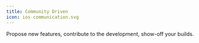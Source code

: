 ```yaml
---
title: Community Driven
icon: ios-communication.svg
---
```


Propose new features, contribute to the development, show-off your builds.
